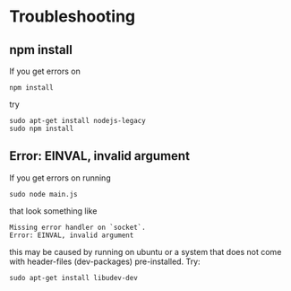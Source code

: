 Troubleshooting
===============

npm install
-----------
If you get errors on

    npm install

try

    sudo apt-get install nodejs-legacy
    sudo npm install



Error: EINVAL, invalid argument
-------------------------------
If you get errors on running

    sudo node main.js

that look something like

    Missing error handler on `socket`.
    Error: EINVAL, invalid argument

this may be caused by running on ubuntu or a system that does not come with
header-files (dev-packages) pre-installed. Try:

    sudo apt-get install libudev-dev
